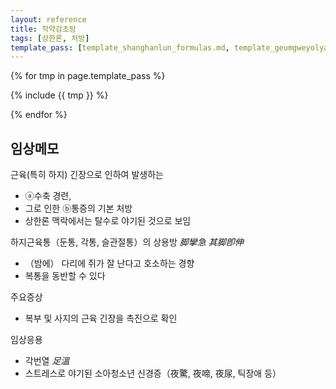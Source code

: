 ```yaml
---
layout: reference
title: 작약감초탕
tags: [상한론, 처방]
template_pass: [template_shanghanlun_formulas.md, template_geumgweyolyag_formulas.md, template_etc_formulas.md]
---
```



{% for tmp in page.template_pass %}

{% include {{ tmp }} %}

{% endfor %}

## 임상메모

근육(특히 하지) 긴장으로 인하여 발생하는
* ⓐ수축 경련,
* 그로 인한 ⓑ통증의 기본 처방
* 상한론 맥락에서는 탈수로 야기된 것으로 보임

하지근육통（둔통, 각통, 슬관절통）의 상용방 _脚攣急_ _其脚卽伸_
* （밤에） 다리에 쥐가 잘 난다고 호소하는 경향
* 복통을 동반할 수 있다

주요증상
* 복부 및 사지의 근육 긴장을 촉진으로 확인

임상응용
* 각번열 _足溫_
* 스트레스로 야기된 소아청소년 신경증（夜驚, 夜啼, 夜尿, 틱장애 등）
